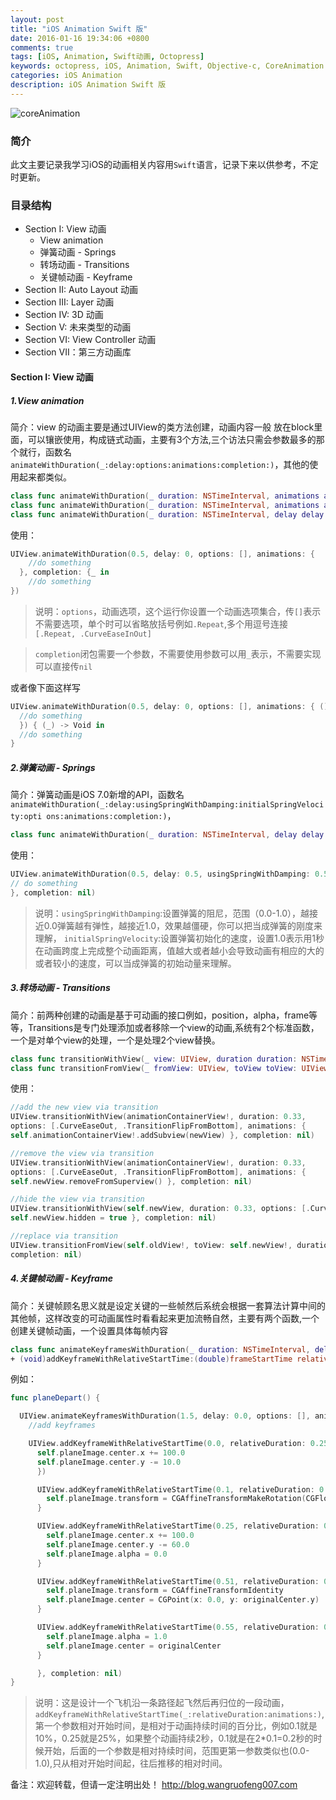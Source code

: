 ```yaml
---
layout: post
title: "iOS Animation Swift 版"
date: 2016-01-16 19:34:06 +0800
comments: true
tags: [iOS, Animation, Swift动画, Octopress]
keywords: octopress, iOS, Animation, Swift, Objective-c, CoreAnimation
categories: iOS Animation
description: iOS Animation Swift 版
---
```


![coreAnimation](http://ww2.sinaimg.cn/large/64124373gw1f01qjo2k00j21g00ejjvd.jpg)


### 简介
此文主要记录我学习iOS的动画相关内容用`Swift`语言，记录下来以供参考，不定时更新。

### 目录结构

* Section I: View 动画
    * View animation
    * 弹簧动画 - Springs
    * 转场动画 - Transitions
    * 关键帧动画 - Keyframe
* Section II: Auto Layout 动画
* Section III: Layer 动画
* Section IV: 3D 动画
* Section V: 未来类型的动画
* Section VI: View Controller 动画
* Section VII：第三方动画库

#### Section I: View 动画

##### 1.View animation

简介：view 的动画主要是通过UIView的类方法创建，动画内容一般
放在block里面，可以镶嵌使用，构成链式动画，主要有3个方法,三个访法只需会参数最多的那个就行，函数名`animateWithDuration(_:delay:options:animations:completion:)`，其他的使用起来都类似。

```swift
class func animateWithDuration(_ duration: NSTimeInterval, animations animations: () -> Void)
class func animateWithDuration(_ duration: NSTimeInterval, animations animations: () -> Void, completion completion: ((Bool) -> Void)?)
class func animateWithDuration(_ duration: NSTimeInterval, delay delay: NSTimeInterval, options options: UIViewAnimationOptions, animations animations: () -> Void, completion completion: ((Bool) -> Void)?)
```

使用：
```swift
UIView.animateWithDuration(0.5, delay: 0, options: [], animations: {
    //do something
  }, completion: {_ in
    //do something
})
```

> 说明：`options`，动画选项，这个运行你设置一个动画选项集合，传`[]`表示不需要选项，单个时可以省略放括号例如`.Repeat`,多个用逗号连接`[.Repeat, .CurveEaseInOut]`

> `completion`闭包需要一个参数，不需要使用参数可以用`_`表示，不需要实现可以直接传`nil`

或者像下面这样写

```swift
UIView.animateWithDuration(0.5, delay: 0, options: [], animations: { () -> Void in
  //do something
  }) { (_) -> Void in
  //do something
}
```

##### 2.弹簧动画 - Springs

简介：弹簧动画是iOS 7.0新增的API，函数名`animateWithDuration(_:delay:usingSpringWithDamping:initialSpringVelocity:opti ons:animations:completion:)`，

```swift
class func animateWithDuration(_ duration: NSTimeInterval, delay delay: NSTimeInterval, usingSpringWithDamping dampingRatio: CGFloat, initialSpringVelocity velocity: CGFloat, options options: UIViewAnimationOptions, animations animations: () -> Void, completion completion: ((Bool) -> Void)?)
```

使用：
```swift
UIView.animateWithDuration(0.5, delay: 0.5, usingSpringWithDamping: 0.5, initialSpringVelocity: 0.0, options: [], animations: {
// do something
}, completion: nil)
```

> 说明：`usingSpringWithDamping`:设置弹簧的阻尼，范围（0.0-1.0），越接近0.0弹簧越有弹性，越接近1.0，效果越僵硬，你可以把当成弹簧的刚度来理解，
> `initialSpringVelocity`:设置弹簧初始化的速度，设置1.0表示用1秒在动画跨度上完成整个动画距离，值越大或者越小会导致动画有相应的大的或者较小的速度，可以当成弹簧的初始动量来理解。

##### 3.转场动画 - Transitions

简介：前两种创建的动画是基于可动画的接口例如，position，alpha，frame等等，Transitions是专门处理添加或者移除一个view的动画,系统有2个标准函数，一个是对单个view的处理，一个是处理2个view替换。

```swift
class func transitionWithView(_ view: UIView, duration duration: NSTimeInterval, options options: UIViewAnimationOptions, animations animations: (() -> Void)?, completion completion: ((Bool) -> Void)?)
class func transitionFromView(_ fromView: UIView, toView toView: UIView, duration duration: NSTimeInterval, options options: UIViewAnimationOptions, completion completion: ((Bool) -> Void)?)
```

使用：
```swift
//add the new view via transition
UIView.transitionWithView(animationContainerView!, duration: 0.33,
options: [.CurveEaseOut, .TransitionFlipFromBottom], animations: {
self.animationContainerView!.addSubview(newView) }, completion: nil)

//remove the view via transition
UIView.transitionWithView(animationContainerView!, duration: 0.33,
options: [.CurveEaseOut, .TransitionFlipFromBottom], animations: {
self.newView.removeFromSuperview() }, completion: nil)

//hide the view via transition
UIView.transitionWithView(self.newView, duration: 0.33, options: [.CurveEaseOut, .TransitionFlipFromBottom], animations: {
self.newView.hidden = true }, completion: nil)

//replace via transition
UIView.transitionFromView(self.oldView!, toView: self.newView!, duration: 0.33, options: [.TransitionFlipFromTop],
completion: nil)
```

##### 4.关键帧动画 - Keyframe

简介：关键帧顾名思义就是设定关键的一些帧然后系统会根据一套算法计算中间的其他帧，这样改变的可动画属性时看看起来更加流畅自然，主要有两个函数,一个创建关键帧动画，一个设置具体每帧内容

```swift
class func animateKeyframesWithDuration(_ duration: NSTimeInterval, delay delay: NSTimeInterval, options options: UIViewKeyframeAnimationOptions, animations animations: () -> Void, completion completion: ((Bool) -> Void)?)
+ (void)addKeyframeWithRelativeStartTime:(double)frameStartTime relativeDuration:(double)frameDuration animations:(void (^)(void))animations
```

例如：
```swift
func planeDepart() {

  UIView.animateKeyframesWithDuration(1.5, delay: 0.0, options: [], animations: {
    //add keyframes

    UIView.addKeyframeWithRelativeStartTime(0.0, relativeDuration: 0.25, animations: {
      self.planeImage.center.x += 100.0
      self.planeImage.center.y -= 10.0
      })

      UIView.addKeyframeWithRelativeStartTime(0.1, relativeDuration: 0.4) {
        self.planeImage.transform = CGAffineTransformMakeRotation(CGFloat(-M_PI_4/2))
      }

      UIView.addKeyframeWithRelativeStartTime(0.25, relativeDuration: 0.25) {
        self.planeImage.center.x += 100.0
        self.planeImage.center.y -= 60.0
        self.planeImage.alpha = 0.0
      }

      UIView.addKeyframeWithRelativeStartTime(0.51, relativeDuration: 0.01) {
        self.planeImage.transform = CGAffineTransformIdentity
        self.planeImage.center = CGPoint(x: 0.0, y: originalCenter.y)
      }

      UIView.addKeyframeWithRelativeStartTime(0.55, relativeDuration: 0.45) {
        self.planeImage.alpha = 1.0
        self.planeImage.center = originalCenter
      }

      }, completion: nil)
}
```
> 说明：这是设计一个飞机沿一条路径起飞然后再归位的一段动画，`addKeyframeWithRelativeStartTime(_:relativeDuration:animations:)`,第一个参数相对开始时间，是相对于动画持续时间的百分比，例如0.1就是10%，0.25就是25%，如果整个动画持续2秒，0.1就是在2*0.1=0.2秒的时候开始，后面的一个参数是相对持续时间，范围更第一参数类似也(0.0-1.0),只从相对开始时间起，往后推移的相对时间。


备注：欢迎转载，但请一定注明出处！ <http://blog.wangruofeng007.com>
